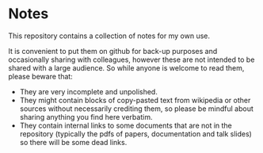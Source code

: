 # Notes

This repository contains a collection of notes for my own use.

It is convenient to put them on github for back-up purposes and occasionally sharing with colleagues, however these are not intended to be shared with a large audience. So while anyone is welcome to read them, please beware that:
 - They are very incomplete and unpolished.
 - They might contain blocks of copy-pasted text from wikipedia or other sources without necessarily crediting them, so please be mindful about sharing anything you find here verbatim.
 - They contain internal links to some documents that are not in the repository (typically the pdfs of papers, documentation and talk slides) so there will be some dead links.

